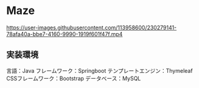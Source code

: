 # Maze

https://user-images.githubusercontent.com/113958600/230279141-78afa40a-bbe7-4160-9990-1919f601f47f.mp4

## 実装環境
言語：Java
フレームワーク：Springboot
テンプレートエンジン：Thymeleaf
CSSフレームワーク：Bootstrap
データベース：MySQL
